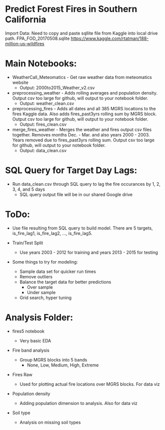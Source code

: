 # Predict Forest Fires in Southern California       

Import Data: Need to copy and paste sqllite file from Kaggle into local drive path.
FPA_FOD_20170508.sqlite https://www.kaggle.com/rtatman/188-million-us-wildfires

# Main Notebooks:        
* WeatherCall_Meteomatics - Get raw weather data from meteomatics website     
    *  Output: 2000to2015_Weather_v2.csv          
* preprocessing_weather - Adds rolling averages and population density.  Output csv too large for github, will output to your notebook folder.      
    *  Output: weather_clean.csv     
* preprocessing_fires - Adds all dates and all 385 MGRS locations to the fires Kaggle data.  Also adds fires_past3yrs rolling sum by MGRS block.  Output csv too large for github, will output to your notebook folder.          
    *  Output: fires_clean.csv                   
* merge_fires_weather - Merges the weather and fires output csv files together.  Removes months Dec. - Mar. and also years 2000 - 2003.  Years removed due to fires_past3yrs rolling sum.  Output csv too large for github, will output to your notebook folder.    
    *  Output: data_clean.csv     

# SQL Query for Target Day Lags:
* Run data_clean.csv through SQL query to lag the fire occurances by 1, 2, 3, 4, and 5 days     
   * SQL query output file will be in our shared Google drive   

# ToDo:
* Use file resulting from SQL query to build model.  There are 5 targets, is_fire_lag1, is_fire_lag2, ..., is_fire_lag5.
          
* Train/Test Split
     * Use years 2003 - 2012 for training and years 2013 - 2015 for testing

* Some things to try for modeling:
     * Sample data set for quicker run times
     * Remove outliers
     * Balance the target data for better predictions
          * Over sample
          * Under sample
     * Grid search, hyper tuning

# Analysis Folder:       
* fires5 notebook       
   * Very basic EDA

* Fire band analysis    
   * Group MGRS blocks into 5 bands    
      * None, Low, Medium, High, Extreme
    
* Fires Raw
   * Used for plotting actual fire locations over MGRS blocks.  For data viz

* Population density
   * Adding population dimension to analysis.  Also for data viz

* Soil type
   * Analysis on missing soil types
